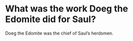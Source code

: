 # What was the work Doeg the Edomite did for Saul?

Doeg the Edomite was the chief of Saul’s herdsmen.
